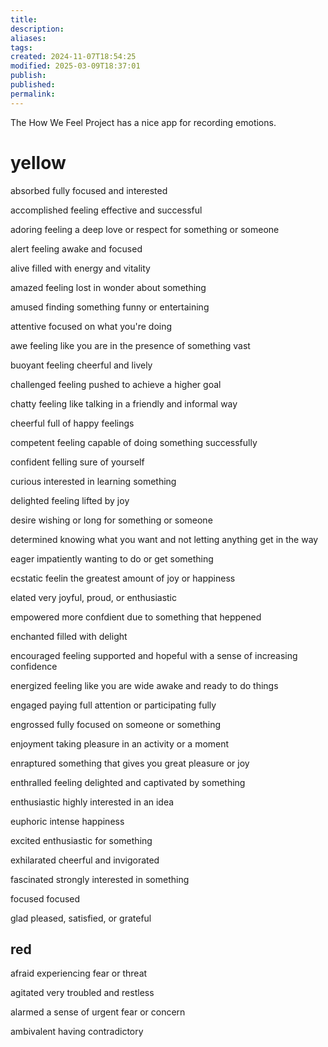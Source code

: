 ```yaml
---
title: 
description: 
aliases: 
tags: 
created: 2024-11-07T18:54:25
modified: 2025-03-09T18:37:01
publish: 
published: 
permalink: 
---
```

The How We Feel Project has a nice app for recording emotions.


# yellow

absorbed
fully focused and interested

accomplished
feeling effective and successful

adoring
feeling a deep love or respect for something or someone

alert
feeling awake and focused

alive
filled with energy and vitality

amazed
feeling lost in wonder about something

amused
finding something funny or entertaining

attentive
focused on what you're doing

awe
feeling like you are in the presence of something vast

buoyant
feeling cheerful and lively

challenged
feeling pushed to achieve a higher goal

chatty
feeling like talking in a friendly and informal way

cheerful
full of happy feelings

competent
feeling capable of doing something successfully

confident
felling sure of yourself

curious
interested in learning something

delighted
feeling lifted by joy

desire
wishing or long for something or someone

determined
knowing what you want and not letting anything get in the way

eager
impatiently wanting to do or get something

ecstatic
feelin the greatest amount of joy or happiness

elated
very joyful, proud, or enthusiastic

empowered
more confdient due to something that heppened

enchanted
filled with delight

encouraged
feeling supported and hopeful with a sense of increasing confidence

energized
feeling like you are wide awake and ready to do things

engaged
paying full attention or participating fully

engrossed
fully focused on someone or something

enjoyment
taking pleasure in an activity or a moment

enraptured
something that gives you great pleasure or joy

enthralled
feeling delighted and captivated by something

enthusiastic
highly interested in an idea

euphoric
intense happiness

excited
enthusiastic for something

exhilarated
cheerful and invigorated

fascinated
strongly interested in something

focused
focused

glad
pleased, satisfied, or grateful


## red

afraid
experiencing fear or threat

agitated
very troubled and restless

alarmed
a sense of urgent fear or concern

ambivalent
having contradictory




